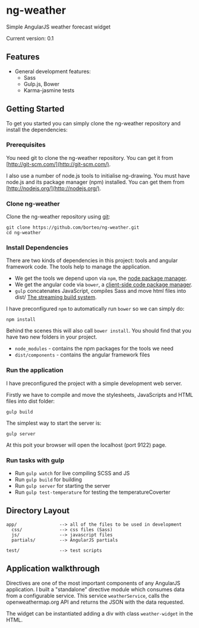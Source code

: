 ng-weather
==========

Simple AngularJS weather forecast widget

Current version: 0.1

## Features

- General development features:
  - Sass
  - Gulp.js, Bower
  - Karma-jasmine tests


## Getting Started

To get you started you can simply clone the ng-weather repository and install the dependencies:

### Prerequisites

You need git to clone the ng-weather repository. You can get it from
[http://git-scm.com/](http://git-scm.com/).

I also use a number of node.js tools to initialise ng-drawing. You must have node.js and
its package manager (npm) installed. You can get them from [http://nodejs.org/](http://nodejs.org/).

### Clone ng-weather

Clone the ng-weather repository using [git](http://git-scm.com/):

```
git clone https://github.com/borteo/ng-weather.git
cd ng-weather
```

### Install Dependencies

There are two kinds of dependencies in this project: tools and angular framework code. The tools help to manage the application.

* We get the tools we depend upon via `npm`, the [node package manager](https://www.npmjs.org/).
* We get the angular code via `bower`, a [client-side code package manager](http://bower.io/).
* `gulp` concatenates JavaScript, compiles Sass and move html files into dist/ [The streaming build system](http://gulpjs.com/).


I have preconfigured `npm` to automatically run `bower` so we can simply do:

```
npm install
```

Behind the scenes this will also call `bower install`. You should find that you have two new folders in your project.

* `node_modules` - contains the npm packages for the tools we need
* `dist/components` - contains the angular framework files


### Run the application

I have preconfigured the project with a simple development web server. 

Firstly we have to compile and move the stylesheets, JavaScripts and HTML files into dist folder:

```
gulp build
```

The simplest way to start the server is:

```
gulp server
```

At this poit your browser will open the localhost (port 9122) page.

### Run tasks with gulp
- Run `gulp watch` for live compiling SCSS and JS
- Run `gulp build` for building
- Run `gulp server` for starting the server
- Run `gulp test-temperature` for testing the temperatureCoverter

## Directory Layout

    app/                --> all of the files to be used in development
      css/              --> css files (Sass)
      js/               --> javascript files
      partials/         --> AngularJS partials

    test/             	--> test scripts


## Application walkthrough

Directives are one of the most important components of any AngularJS application. I built a "standalone" directive module which consumes data from a configurable service. This service `weatherService`, calls the openweathermap.org API and returns the JSON with the data requested.

The widget can be instantiated adding a div with class `weather-widget` in the HTML.

